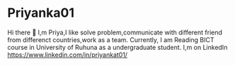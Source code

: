 # Priyanka01
Hi there  👋
I,m Priya,I like solve problem,communicate with different friend from differenct countries,work as a team.
Currently, I am Reading BICT course in University of Ruhuna as a undergraduate student.
I,m on LinkedIn https://www.linkedin.com/in/priyankat01/

